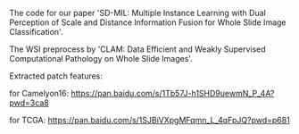 The code for our paper 'SD-MIL: Multiple Instance Learning with Dual Perception of Scale and Distance Information Fusion for Whole Slide Image Classification'.

The WSI preprocess by 'CLAM: Data Efficient and Weakly Supervised Computational Pathology on Whole Slide Images'.

Extracted patch features:

for Camelyon16: https://pan.baidu.com/s/1Tb57J-h1SHD9uewmN_P_4A?pwd=3ca8 

for  TCGA: https://pan.baidu.com/s/1SJBiVXpgMFqmn_L_4qFpJQ?pwd=p681 








